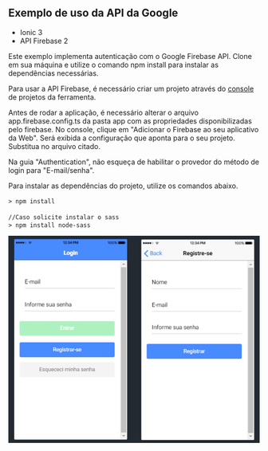 ## Exemplo de uso da API da Google

* Ionic 3
* API Firebase 2

Este exemplo implementa autenticação com o Google Firebase API.
Clone em sua máquina e utilize o comando npm install para instalar as dependências necessárias.

Para usar a API Firebase, é necessário criar um projeto através do [console](https://console.firebase.google.com/) de projetos da ferramenta.

Antes de rodar a aplicação, é necessário alterar o arquivo app<span></span>.firebase.config.ts da pasta app com as propriedades disponibilizadas pelo firebase. No console, clique em "Adicionar o Firebase ao seu aplicativo da Web". Será exibida a configuração que aponta para o seu projeto. Substitua no arquivo citado.

Na guia "Authentication", não esqueça de habilitar o provedor do método de login para "E-mail/senha".

Para instalar as dependências do projeto, utilize os comandos abaixo.

```
> npm install

//Caso solicite instalar o sass
> npm install node-sass
```

![Telas](https://raw.githubusercontent.com/andynhofm/ionic-Authentication/master/resources/telas.png)
